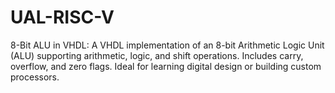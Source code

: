 # UAL-RISC-V
8-Bit ALU in VHDL: A VHDL implementation of an 8-bit Arithmetic Logic Unit (ALU) supporting arithmetic, logic, and shift operations. Includes carry, overflow, and zero flags. Ideal for learning digital design or building custom processors.
